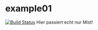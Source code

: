 # example01


[![Build Status](http://vm002.hufsm.com/job/Tobias_Test/job/example01/badge/icon)](vm002.hufsm.com/job/Tobias_Test/job/example01/)
Hier passiert echt nur Mist!